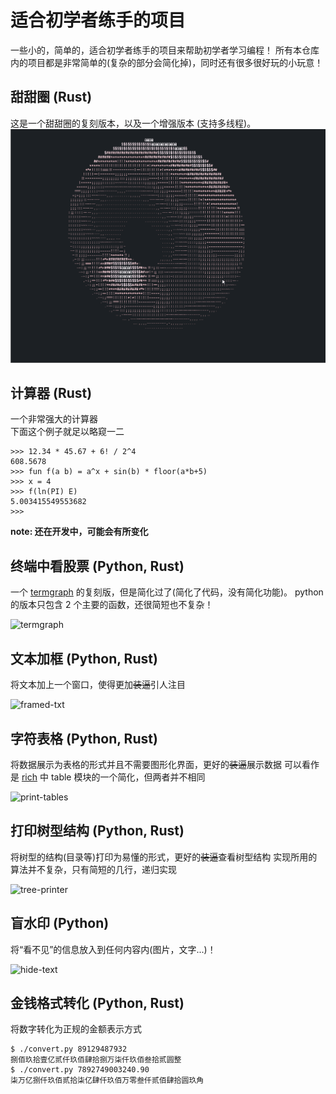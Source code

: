 # 适合初学者练手的项目

一些小的，简单的，适合初学者练手的项目来帮助初学者学习编程！
所有本仓库内的项目都是非常简单的(复杂的部分会简化掉)，同时还有很多很好玩的小玩意！

## 甜甜圈 (Rust)

这是一个甜甜圈的复刻版本，以及一个增强版本 (支持多线程)。
![](./donut/donut_rust/imgs/default.gif)

## 计算器 (Rust)

一个非常强大的计算器  
下面这个例子就足以略窥一二

```
>>> 12.34 * 45.67 + 6! / 2^4
608.5678
>>> fun f(a b) = a^x + sin(b) * floor(a*b+5)
>>> x = 4
>>> f(ln(PI) E)
5.003415549553682
>>>
```

**note: 还在开发中，可能会有所变化**

## 终端中看股票 (Python, Rust)

一个 [termgraph](https://github.com/sgeisler/termgraph.git) 的复刻版，但是简化过了(简化了代码，没有简化功能)。
python 的版本只包含 2 个主要的函数，还很简短也不复杂！

![termgraph](./images/termgraph_colored.png)

## 文本加框 (Python, Rust)

将文本加上一个窗口，使得更加~~装逼~~引人注目

![framed-txt](./images/framed-text.png)

## 字符表格 (Python, Rust)

将数据展示为表格的形式并且不需要图形化界面，更好的~~装逼~~展示数据
可以看作是 [rich](https://github.com/Textualize/rich) 中 table 模块的一个简化，但两者并不相同

![print-tables](./images/print-tables.png)

## 打印树型结构 (Python, Rust)

将树型的结构(目录等)打印为易懂的形式，更好的~~装逼~~查看树型结构
实现所用的算法并不复杂，只有简短的几行，递归实现

![tree-printer](./images/tree-printer.png)

## 盲水印 (Python)

将“看不见”的信息放入到任何内容内(图片，文字...)！

![hide-text](./images/blind-watermark-text.png)

## 金钱格式转化 (Python, Rust)

将数字转化为正规的金额表示方式

```
$ ./convert.py 89129487932
捌佰玖拾壹亿贰仟玖佰肆拾捌万柒仟玖佰叁拾贰圆整
$ ./convert.py 7892749003240.90
柒万亿捌仟玖佰贰拾柒亿肆仟玖佰万零叁仟贰佰肆拾圆玖角
```

